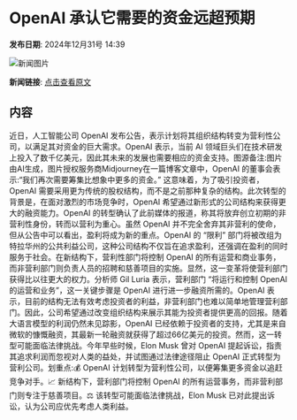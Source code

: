 # OpenAI 承认它需要的资金远超预期

**发布日期**: 2024年12月31号 14:39

![新闻图片](https://pic.chinaz.com/picmap/202308091546512360_0.jpg)

**新闻链接**: [点击查看原文](https://www.aibase.com/zh/news/14386)

## 内容

近日，人工智能公司 OpenAI 发布公告，表示计划将其组织结构转变为营利性公司，以满足其对资金的巨大需求。OpenAI 表示，当前 AI 领域巨头们在技术研发上投入了数千亿美元，因此其未来的发展也需要相应的资金支持。图源备注:图片由AI生成，图片授权服务商Midjourney在一篇博客文章中，OpenAI 的董事会表示:“我们再次需要筹集比想象中更多的资金。” 这意味着，为了吸引投资者，OpenAI 需要采用更为传统的股权结构，而不是之前那种复杂的结构。此次转型的背景是，在面对激烈的市场竞争时，OpenAI 希望通过新形式的公司结构来获得更大的融资能力。OpenAI 的转型确认了此前媒体的报道，称其将放弃创立初期的非营利性身份，转而以营利为重心。虽然 OpenAI 并不完全舍弃其非营利的使命，但从公告中可以看出，盈利将成为新的重点。OpenAI 的 “限利” 部门将被改组为特拉华州的公共利益公司，这种公司结构不仅旨在追求盈利，还强调在盈利的同时服务于社会。在新结构下，营利性部门将控制 OpenAI 的所有运营和商业事务，而非营利部门则负责人员的招聘和慈善项目的实施。显然，这一变革将使营利部门获得比以往更大的权力。分析师 Gil Luria 表示，营利部门 “将运行和控制 OpenAI 的运营和业务”，这一关键步骤是 OpenAI 进行进一步融资所需的。OpenAI 表示，目前的结构无法有效考虑投资者的利益，非营利部门也难以简单地管理营利部门。因此，公司希望通过改变组织结构来展示其能为投资者提供更高的回报。随着大语言模型的利润仍然未见踪影，OpenAI 已经依赖于投资者的支持，尤其是来自微软的慷慨融资，其最新一轮融资就获得了超过66亿美元的投资。然而，这一转型可能面临法律挑战。今年早些时候，Elon Musk 曾对 OpenAI 提起诉讼，指责其追求利润而忽视对人类的益处，并试图通过法律途径阻止 OpenAI 正式转型为营利公司。划重点:💰 OpenAI 计划转型为营利性公司，以便筹集更多资金以追赶竞争对手。📈 新结构下，营利部门将控制 OpenAI 的所有运营事务，而非营利部门则专注于慈善项目。⚖️ 该转型可能面临法律挑战，Elon Musk 已对此提出诉讼，认为公司应优先考虑人类利益。
